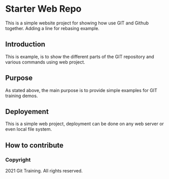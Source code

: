 # Starter Web Repo

This is a simple website project for showing how use GIT and Github together.
Adding a line for rebasing example.

## Introduction

This is example, is to show the different parts of the GIT repository and various commands using 
web project.

## Purpose

As stated above, the main purpose is to provide simple examples
for GIT training demos.

## Deployement

This is a simple web project, deployment can be done on any web server or even
local file system.

## How to contribute

### Copyright
2021 Git Training. All rights reserved.